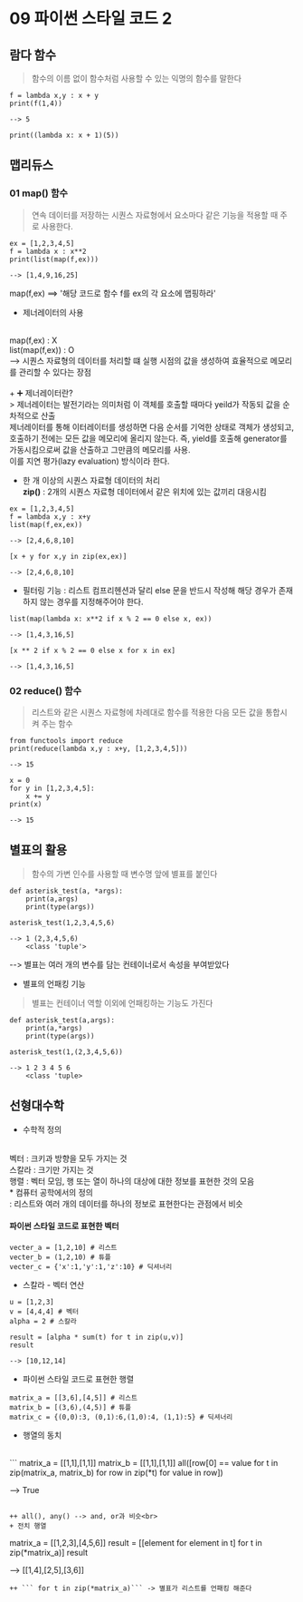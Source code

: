 # 09 파이썬 스타일 코드 2

## 람다 함수
> 함수의 이름 없이 함수처럼 사용할 수 있는 익명의 함수를 말한다

```
f = lambda x,y : x + y
print(f(1,4))

--> 5
```

```
print((lambda x: x + 1)(5))
```

## 맵리듀스

### 01 map() 함수
> 연속 데이터를 저장하는 시퀀스 자료형에서 요소마다 같은 기능을 적용할 때 주로 사용한다.

```
ex = [1,2,3,4,5]
f = lambda x : x**2
print(list(map(f,ex)))

--> [1,4,9,16,25]
```

map(f,ex) ==> '해당 코드로 함수 f를 ex의 각 요소에 맵핑하라'

+ 제너레이터의 사용
<br>
map(f,ex) : X
<br>
list(map(f,ex)) : O
<br>
--> 시퀀스 자료형의 데이터를 처리할 떄 실행 시점의 값을 생성하여 효율적으로 메모리를 관리할 수 있다는 장점 
<br>
<br>
+ ➕ 제너레이터란?<br>
> 제너레이터는 발전기라는 의미처럼 이 객체를 호출할 때마다 yeild가 작동되 값을 순차적으로 산출
<br>
제너레이터를 통해 이터레이터를 생성하면 다음 순서를 기억한 상태로 객체가 생성되고, 호출하기 전에는 모든 값을 메모리에 올리지 않는다. 즉, yield를 호출해 generator를 가동시킴으로써 값을 산출하고 그만큼의 메모리를 사용.
<br>
이를 지연 평가(lazy evaluation) 방식이라 한다.
<br>

+ 한 개 이상의 시퀀스 자료형 데이터의 처리
<br><b>zip()</b> : 2개의 시퀀스 자료형 데이터에서 같은 위치에 있는 값끼리 대응시킴
```
ex = [1,2,3,4,5]
f = lambda x,y : x+y
list(map(f,ex,ex))

--> [2,4,6,8,10]
```

```
[x + y for x,y in zip(ex,ex)]

--> [2,4,6,8,10]
```

+ 필터링 기능
: 리스트 컴프리헨션과 달리 else 문을 반드시 작성해 해당 경우가 존재하지 않는 경우를 지정해주어야 한다.

```
list(map(lambda x: x**2 if x % 2 == 0 else x, ex))

--> [1,4,3,16,5]
```

```
[x ** 2 if x % 2 == 0 else x for x in ex]

--> [1,4,3,16,5]
```

### 02 reduce() 함수
> 리스트와 같은 시퀀스 자료형에 차례대로 함수를 적용한 다음 모든 값을 통합시켜 주는 함수

```
from functools import reduce
print(reduce(lambda x,y : x+y, [1,2,3,4,5]))

--> 15
```

```
x = 0
for y in [1,2,3,4,5]:
    x += y
print(x)

--> 15
```

## 별표의 활용
> 함수의 가변 인수를 사용할 때 변수명 앞에 별표를 붙인다

```
def asterisk_test(a, *args):
    print(a,args)
    print(type(args))

asterisk_test(1,2,3,4,5,6)

--> 1 (2,3,4,5,6)
    <class 'tuple'>
```
--> 별표는 여러 개의 변수를 담는 컨테이너로서 속성을 부여받았다

+ 별표의 언패킹 기능
> 별표는 컨테이너 역할 이외에 언패킹하는 기능도 가진다

```
def asterisk_test(a,args):
    print(a,*args)
    print(type(args))

asterisk_test(1,(2,3,4,5,6))

--> 1 2 3 4 5 6
    <class 'tuple>
```

## 선형대수학
+ 수학적 정의
<br>
벡터 : 크키과 방향을 모두 가지는 것 
<br>
스칼라 : 크기만 가지는 것
<br>
행렬 : 벡터 모임, 행 또는 열이 하나의 대상에 대한 정보를 표현한 것의 모음
<br>
* 컴퓨터 공학에서의 정의<br>
: 리스트와 여러 개의 데이터를 하나의 정보로 표현한다는 관점에서 비슷

#### 파이썬 스타일 코드로 표현한 벡터

```
vecter_a = [1,2,10] # 리스트
vecter_b = (1,2,10) # 튜플
vecter_c = {'x':1,'y':1,'z':10} # 딕셔너리
```

* 스칼라 - 벡터 연산
```
u = [1,2,3]
v = [4,4,4] # 벡터
alpha = 2 # 스칼라

result = [alpha * sum(t) for t in zip(u,v)]
result

--> [10,12,14]
```

* 파이썬 스타일 코드로 표현한 행렬
```
matrix_a = [[3,6],[4,5]] # 리스트
matrix_b = [(3,6),(4,5)] # 튜플
matrix_c = {(0,0):3, (0,1):6,(1,0):4, (1,1):5} # 딕셔너리
```

+ 행열의 동치
<br>
```
matrix_a = [[1,1],[1,1]]
matrix_b = [[1,1],[1,1]]
all([row[0] == value for t in zip(matrix_a, matrix_b) for row in zip(*t) for value in row])

--> True
```

++ all(), any() --> and, or과 비슷<br>
+ 전치 행열
```
matrix_a = [[1,2,3],[4,5,6]]
result = [[element for element in t] for t in zip(*matrix_a)]
result

--> [[1,4],[2,5],[3,6]]
```
++ ``` for t in zip(*matrix_a)``` -> 별표가 리스트를 언패킹 해준다
